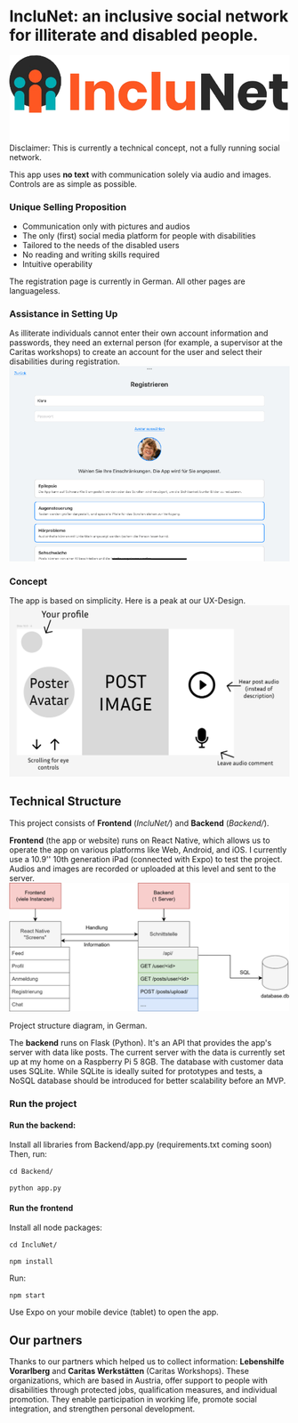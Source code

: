 # IncluNet: an inclusive social network for illiterate and disabled people.

![](Logo.png)
Disclaimer: This is currently a technical concept, not a fully running social network.

This app uses **no text** with communication solely via audio and images. Controls are as simple as possible.

### Unique Selling Proposition
- Communication only with pictures and audios
- The only (first) social media platform for people with disabilities
- Tailored to the needs of the disabled users
- No reading and writing skills required
- Intuitive operability

The registration page is currently in German. All other pages are languageless.
### Assistance in Setting Up
As illiterate individuals cannot enter their own account information and passwords, they need an external person (for example, a supervisor at the Caritas workshops) to create an account for the user and select their disabilities during registration.
![](Registration_demo.png)

### Concept
The app is based on simplicity. Here is a peak at our UX-Design.
![](Concept.png)

## Technical Structure

This project consists of **Frontend** (*IncluNet/*) and **Backend** (*Backend/*).

**Frontend** (the app or website) runs on React Native, which allows us to operate the app on various platforms like Web, Android, and iOS. I currently use a 10.9'' 10th generation iPad (connected with Expo) to test the project. Audios and images are recorded or uploaded at this level and sent to the server. 
![](Diagram.png)

Project structure diagram, in German.

The **backend** runs on Flask (Python). It's an API that provides the app's server with data like posts. The current server with the data is currently set up at my home on a Raspberry Pi 5 8GB. The database with customer data uses SQLite. While SQLite is ideally suited for prototypes and tests, a NoSQL database should be introduced for better scalability before an MVP.

### Run the project
#### Run the backend:
Install all libraries from Backend/app.py (requirements.txt coming soon)
Then, run:
```
cd Backend/
```

```
python app.py
```

#### Run the frontend
Install all node packages:
```
cd IncluNet/
```

```
npm install
```

Run:
```
npm start
```
Use Expo on your mobile device (tablet) to open the app.
## Our partners
Thanks to our partners which helped us to collect information: **Lebenshilfe Vorarlberg** and **Caritas Werkstätten** (Caritas Workshops). These organizations, which are based in Austria, offer support to people with disabilities through protected jobs, qualification measures, and individual promotion. They enable participation in working life, promote social integration, and strengthen personal development.
